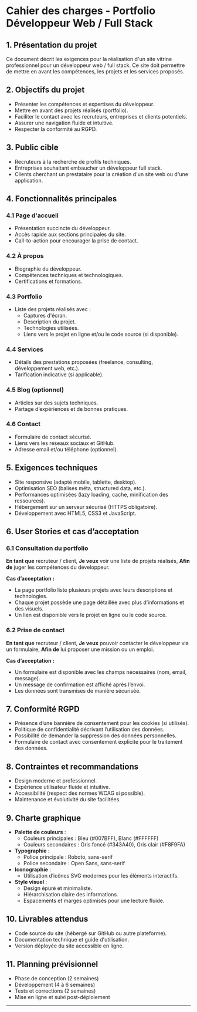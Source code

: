 # Cahier des charges - Portfolio Développeur Web / Full Stack

## 1. Présentation du projet
Ce document décrit les exigences pour la réalisation d'un site vitrine professionnel pour un développeur web / full stack. Ce site doit permettre de mettre en avant les compétences, les projets et les services proposés.

## 2. Objectifs du projet
- Présenter les compétences et expertises du développeur.
- Mettre en avant des projets réalisés (portfolio).
- Faciliter le contact avec les recruteurs, entreprises et clients potentiels.
- Assurer une navigation fluide et intuitive.
- Respecter la conformité au RGPD.

## 3. Public cible
- Recruteurs à la recherche de profils techniques.
- Entreprises souhaitant embaucher un développeur full stack.
- Clients cherchant un prestataire pour la création d'un site web ou d'une application.

## 4. Fonctionnalités principales
### 4.1 Page d'accueil
- Présentation succincte du développeur.
- Accès rapide aux sections principales du site.
- Call-to-action pour encourager la prise de contact.

### 4.2 À propos
- Biographie du développeur.
- Compétences techniques et technologiques.
- Certifications et formations.

### 4.3 Portfolio
- Liste des projets réalisés avec :
  - Captures d'écran.
  - Description du projet.
  - Technologies utilisées.
  - Liens vers le projet en ligne et/ou le code source (si disponible).

### 4.4 Services
- Détails des prestations proposées (freelance, consulting, développement web, etc.).
- Tarification indicative (si applicable).

### 4.5 Blog (optionnel)
- Articles sur des sujets techniques.
- Partage d’expériences et de bonnes pratiques.

### 4.6 Contact
- Formulaire de contact sécurisé.
- Liens vers les réseaux sociaux et GitHub.
- Adresse email et/ou téléphone (optionnel).

## 5. Exigences techniques
- Site responsive (adapté mobile, tablette, desktop).
- Optimisation SEO (balises méta, structured data, etc.).
- Performances optimisées (lazy loading, cache, minification des ressources).
- Hébergement sur un serveur sécurisé (HTTPS obligatoire).
- Développement avec HTML5, CSS3 et JavaScript.

## 6. User Stories et cas d’acceptation
### 6.1 Consultation du portfolio
**En tant que** recruteur / client,
**Je veux** voir une liste de projets réalisés,
**Afin de** juger les compétences du développeur.

**Cas d’acceptation :**
- La page portfolio liste plusieurs projets avec leurs descriptions et technologies.
- Chaque projet possède une page détaillée avec plus d’informations et des visuels.
- Un lien est disponible vers le projet en ligne ou le code source.

### 6.2 Prise de contact
**En tant que** recruteur / client,
**Je veux** pouvoir contacter le développeur via un formulaire,
**Afin de** lui proposer une mission ou un emploi.

**Cas d’acceptation :**
- Un formulaire est disponible avec les champs nécessaires (nom, email, message).
- Un message de confirmation est affiché après l’envoi.
- Les données sont transmises de manière sécurisée.

## 7. Conformité RGPD
- Présence d’une bannière de consentement pour les cookies (si utilisés).
- Politique de confidentialité décrivant l’utilisation des données.
- Possibilité de demander la suppression des données personnelles.
- Formulaire de contact avec consentement explicite pour le traitement des données.

## 8. Contraintes et recommandations
- Design moderne et professionnel.
- Expérience utilisateur fluide et intuitive.
- Accessibilité (respect des normes WCAG si possible).
- Maintenance et évolutivité du site facilitées.

## 9. Charte graphique
- **Palette de couleurs** :
  - Couleurs principales : Bleu (#007BFF), Blanc (#FFFFFF)
  - Couleurs secondaires : Gris foncé (#343A40), Gris clair (#F8F9FA)
- **Typographie** :
  - Police principale : Roboto, sans-serif
  - Police secondaire : Open Sans, sans-serif
- **Iconographie** :
  - Utilisation d’icônes SVG modernes pour les éléments interactifs.
- **Style visuel** :
  - Design épuré et minimaliste.
  - Hiérarchisation claire des informations.
  - Espacements et marges optimisés pour une lecture fluide.

## 10. Livrables attendus
- Code source du site (hébergé sur GitHub ou autre plateforme).
- Documentation technique et guide d'utilisation.
- Version déployée du site accessible en ligne.

## 11. Planning prévisionnel
- Phase de conception (2 semaines)
- Développement (4 à 6 semaines)
- Tests et corrections (2 semaines)
- Mise en ligne et suivi post-déploiement

---
